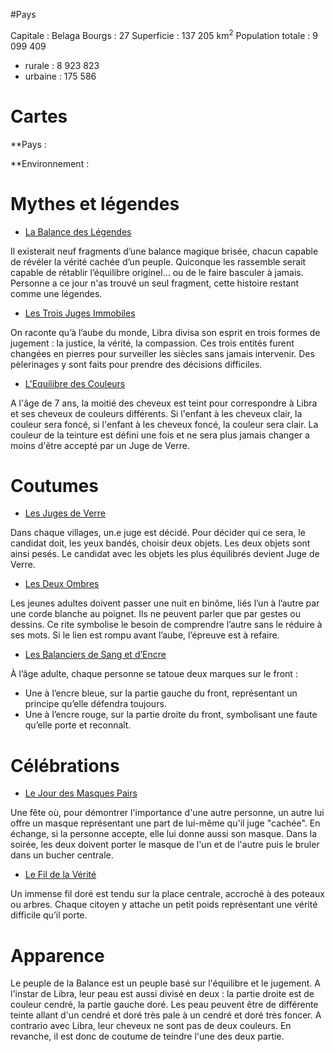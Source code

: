 #Pays

Capitale : Belaga
Bourgs : 27
Superficie : 137 205 km<sup>2</sup>
Population totale : 9 099 409
- rurale : 8 923 823
- urbaine : 175 586

# Cartes

**Pays :



**Environnement :


# Mythes et légendes

- <u>La Balance des Légendes</u>

Il existerait neuf fragments d’une balance magique brisée, chacun capable de révéler la vérité cachée d’un peuple. Quiconque les rassemble serait capable de rétablir l’équilibre originel… ou de le faire basculer à jamais. Personne a ce jour n'as trouvé un seul fragment, cette histoire restant comme une légendes.

- <u>Les Trois Juges Immobiles</u>

On raconte qu’à l’aube du monde, Libra divisa son esprit en trois formes de jugement : la justice, la vérité, la compassion. Ces trois entités furent changées en pierres pour surveiller les siècles sans jamais intervenir. Des pèlerinages y sont faits pour prendre des décisions difficiles.

- <u>L'Equilibre des Couleurs</u>

A l'âge de 7 ans, la moitié des cheveux est teint pour correspondre à Libra et ses cheveux de couleurs différents. Si l'enfant à les cheveux clair, la couleur sera foncé, si l'enfant à les cheveux foncé, la couleur sera clair. La couleur de la teinture est défini une fois et ne sera plus jamais changer a moins d'être accepté par un Juge de Verre.

# Coutumes

- <u>Les Juges de Verre</u>

Dans chaque villages, un.e juge est décidé. Pour décider qui ce sera, le candidat doit, les yeux bandés, choisir deux objets. Les deux objets sont ainsi pesés. Le candidat avec les objets les plus équilibrés devient Juge de Verre.

- <u>Les Deux Ombres</u>

Les jeunes adultes doivent passer une nuit en binôme, liés l’un à l’autre par une corde blanche au poignet. Ils ne peuvent parler que par gestes ou dessins. Ce rite symbolise le besoin de comprendre l’autre sans le réduire à ses mots. Si le lien est rompu avant l’aube, l’épreuve est à refaire.

- <u>Les Balanciers de Sang et d’Encre</u>

À l’âge adulte, chaque personne se tatoue deux marques sur le front :
- Une à l’encre bleue, sur la partie gauche du front, représentant un principe qu’elle défendra toujours.
- Une à l’encre rouge, sur la partie droite du front, symbolisant une faute qu’elle porte et reconnaît.

# Célébrations

- <u>Le Jour des Masques Pairs</u>

Une fête où, pour démontrer l'importance d'une autre personne, un autre lui offre un masque représentant une part de lui-même qu'il juge "cachée". En échange, si la personne accepte, elle lui donne aussi son masque. Dans la soirée, les deux doivent porter le masque de l'un et de l'autre puis le bruler dans un bucher centrale.

- <u>Le Fil de la Vérité</u>

Un immense fil doré est tendu sur la place centrale, accroché à des poteaux ou arbres. Chaque citoyen y attache un petit poids représentant une vérité difficile qu’il porte. 

# Apparence

Le peuple de la Balance est un peuple basé sur l'équilibre et le jugement. A l'instar de Libra, leur peau est aussi divisé en deux : la partie droite est de couleur cendré, la partie gauche doré. Les peau peuvent être de différente teinte allant d'un cendré et doré très pale à un cendré et doré très foncer.
A contrario avec Libra, leur cheveux ne sont pas de deux couleurs. En revanche, il est donc de coutume de teindre l'une des deux partie.